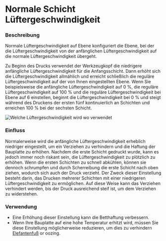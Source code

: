 Normale Schicht Lüftergeschwindigkeit 
====
### **Beschreibung**
Normale Lüftergeschwindigkeit auf Ebene konfiguriert die Ebene, bei der die Lüftergeschwindigkeit von der anfänglichen Lüftergeschwindigkeit auf die normale Lüftergeschwindigkeit übergeht.

Zu Beginn des Drucks verwendet der Werkzeugkopf die niedrigere anfängliche Lüftergeschwindigkeit für die Anfangsschicht. Dann erhöht sich die Lüftergeschwindigkeit allmählich und erreicht schließlich die reguläre Lüftergeschwindigkeit auf der von Ihnen eingestellten Ebene. Wenn Sie beispielsweise die anfängliche Lüftergeschwindigkeit auf 0 %, die reguläre Lüftergeschwindigkeit auf 100 % und die reguläre Lüftergeschwindigkeit bei Ebene auf 6 einstellen, beginnt die Lüftergeschwindigkeit bei 0 % und steigt während des Druckens der ersten fünf kontinuierlich an Schichten und erreichen 100 % bei der sechsten Schicht.

![Welche Lüftergeschwindigkeit wird wo verwendet](../images/cool_fan_speed.svg)

### **Einfluss**
Normalerweise wird die anfängliche Lüftergeschwindigkeit erheblich niedriger eingestellt, um ein Verziehen zu verhindern und die Haftung der Bauplatte zu erhöhen. Nachdem die erste Schicht gedruckt wurde, kann es jedoch immer noch riskant sein, die Lüftergeschwindigkeit zu plötzlich zu erhöhen. Wenn die ersten Schichten zu schnell abkühlen, können sie dennoch schrumpfen und durch Scherreibung die erste Schicht nach oben ziehen, wodurch sich auch der Druck verzieht. Der Zweck dieser Einstellung besteht darin, das Drucken mehrerer Schichten mit einer niedrigeren Lüftergeschwindigkeit zu ermöglichen. Auf diese Weise kann das Verziehen verhindert werden, bis der Druck ausreichend steif ist, um dem Verziehen zu widerstehen.

### **Verwendung**
* Eine Erhöhung dieser Einstellung kann die Betthaftung verbessern.
* Wenn Ihre Bauplatte auf eine hohe Temperatur erhitzt wird, müssen Sie diese Einstellung möglicherweise reduzieren, um dies zu verhindern [Elefantenfuß](../troubleshooting/elephants_foot.md) or oozing.